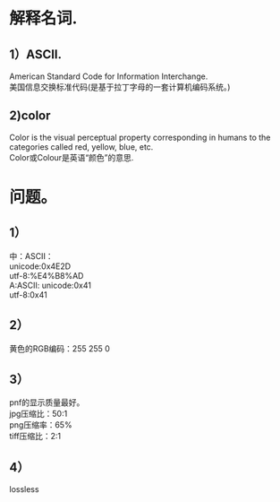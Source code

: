 # 解释名词.   
## 1）ASCII.   

American Standard Code for Information Interchange.  
美国信息交换标准代码(是基于拉丁字母的一套计算机编码系统。)    
## 2)color   
Color is the visual perceptual property corresponding in humans to the categories called red, yellow, blue, etc.   
Color或Colour是英语“颜色”的意思.  
# 问题。  
## 1） 
中：ASCII：   
   unicode:0x4E2D   
   utf-8:%E4%B8%AD     
A:ASCII:
  unicode:0x41    
  utf-8:0x41   
## 2）    
黄色的RGB编码：255 255 0  
## 3）    
   pnf的显示质量最好。   
   jpg压缩比：50:1    
   png压缩率：65%     
   tiff压缩比：2:1    
## 4）    
lossless   
          


